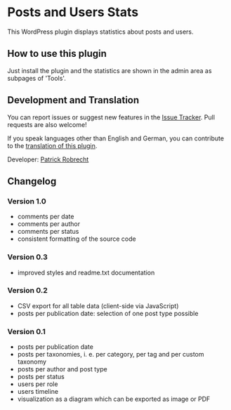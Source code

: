 # Posts and Users Stats

This WordPress plugin displays statistics about posts and users.


## How to use this plugin

Just install the plugin and the statistics are shown in the admin area as subpages of 'Tools'.


## Development and Translation

You can report issues or suggest new features in the [Issue Tracker](https://github.com/patrickrobrecht/posts-and-users-stats/issues). Pull requests are also welcome!

If you speak languages other than English and German, you can contribute to the [translation of this plugin](https://translate.wordpress.org/projects/wp-plugins/posts-and-users-stats).

Developer: [Patrick Robrecht](https://patrick-robrecht.de/)


## Changelog

### Version 1.0
* comments per date
* comments per author
* comments per status
* consistent formatting of the source code

### Version 0.3
* improved styles and readme.txt documentation

### Version 0.2
* CSV export for all table data (client-side via JavaScript)
* posts per publication date: selection of one post type possible

### Version 0.1
* posts per publication date
* posts per taxonomies, i. e. per category, per tag and per custom taxonomy
* posts per author and post type
* posts per status
* users per role
* users timeline
* visualization as a diagram which can be exported as image or PDF
